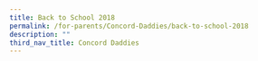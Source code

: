 ```yaml
---
title: Back to School 2018
permalink: /for-parents/Concord-Daddies/back-to-school-2018
description: ""
third_nav_title: Concord Daddies
---
```

